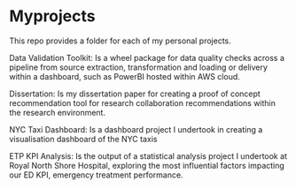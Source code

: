 # Myprojects

This repo provides a folder for each of my personal projects.

Data Validation Toolkit: Is a wheel package for data quality checks across a pipeline from source extraction, transformation and loading or delivery within a dashboard, such as PowerBI hosted within AWS cloud.

Dissertation: Is my dissertation paper for creating a proof of concept recommendation tool for research collaboration recommendations within the research environment.

NYC Taxi Dashboard: Is a dashboard project I undertook in creating a visualisation dashboard of the NYC taxis

ETP KPI Analysis: Is the output of a statistical analysis project I undertook at Royal North Shore Hospital, exploring the most influential factors impacting our ED KPI, emergency treatment performance.

